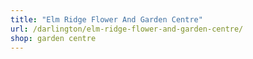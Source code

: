 ```yaml
---
title: "Elm Ridge Flower And Garden Centre"
url: /darlington/elm-ridge-flower-and-garden-centre/
shop: garden centre
---
```

